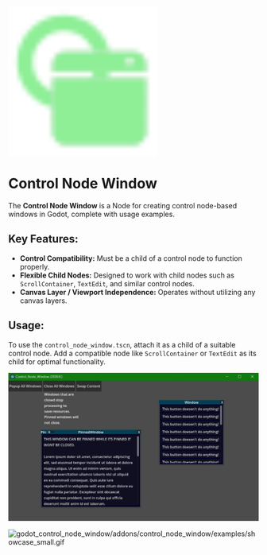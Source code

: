<img src="addons/control_node_window/window_scenes/template/ControlNodeWindow.svg" align="middle" width="300">

# Control Node Window


The **Control Node Window** is a Node for creating control node-based windows in Godot, complete with usage examples.  

## Key Features:  
- **Control Compatibility:** Must be a child of a control node to function properly.  
- **Flexible Child Nodes:** Designed to work with child nodes such as `ScrollContainer`, `TextEdit`, and similar control nodes.  
- **Canvas Layer / Viewport Independence:** Operates without utilizing any canvas layers.

## Usage:  
To use the `control_node_window.tscn`, attach it as a child of a suitable control node. Add a compatible node like `ScrollContainer` or `TextEdit` as its child for optimal functionality.  

<img src="addons/control_node_window/showcase/screenshot.JPG">

![godot_control_node_window/addons/control_node_window/examples/showcase_small.gif](https://github.com/Snirpsi/godot_control_node_window/blob/main/addons/control_node_window/showcase/showcase_small.gif)
